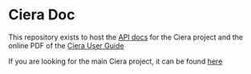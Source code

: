 Ciera Doc
=========

This repository exists to host the [API
docs](https://xtuml.github.io/cieradoc/apidocs/latest/runtime/) for the Ciera
project and the online PDF of the [Ciera User
Guide](https://xtuml.github.io/cieradoc/userguide/en_US/CieraUserGuide.pdf)

If you are looking for the main Ciera project, it can be found
[here](https://github.com/xtuml/ciera)
